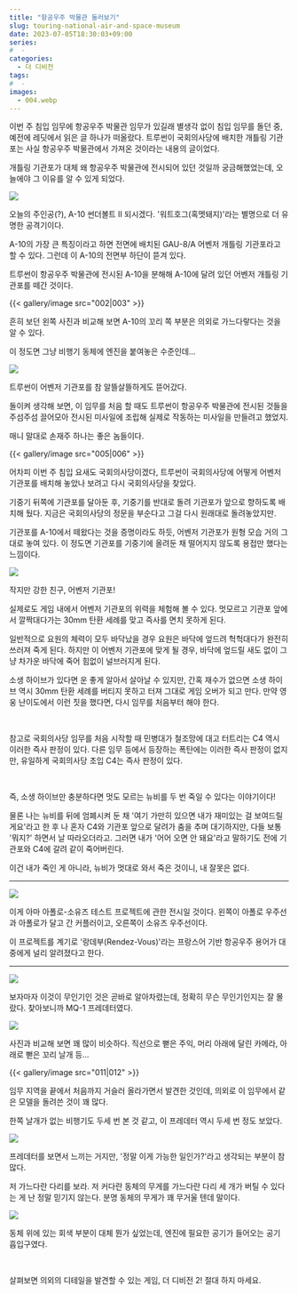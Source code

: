 ```yaml
---
title: "항공우주 박물관 둘러보기"
slug: touring-national-air-and-space-museum
date: 2023-07-05T18:30:03+09:00
series:
#  - 
categories:
  - 더 디비전
tags:
#  - 
images:
  - 004.webp
---
```


이번 주 침입 임무에 항공우주 박물관 임무가 있길래 별생각 없이 침입 임무를 돌던 중, 예전에 레딧에서 읽은 글 하나가 떠올랐다. 트루썬이 국회의사당에 배치한 개틀링 기관포는 사실 항공우주 박물관에서 가져온 것이라는 내용의 글이었다.

개틀링 기관포가 대체 왜 항공우주 박물관에 전시되어 있던 것일까 궁금해했었는데, 오늘에야 그 이유를 알 수 있게 되었다.

![](001.webp)

오늘의 주인공(?), A-10 썬더볼트 Ⅱ 되시겠다. '워트호그(혹멧돼지)'라는 별명으로 더 유명한 공격기이다.

A-10의 가장 큰 특징이라고 하면 전면에 배치된 GAU-8/A 어벤저 개틀링 기관포라고 할 수 있다. 그런데 이 A-10의 전면부 하단이 뜯겨 있다.

트루썬이 항공우주 박물관에 전시된 A-10을 분해해 A-10에 달려 있던 어벤저 개틀링 기관포를 떼간 것이다.

{{< gallery/image src="002|003" >}}

흔히 보던 왼쪽 사진과 비교해 보면 A-10의 꼬리 쪽 부분은 의외로 가느다랗다는 것을 알 수 있다.

이 정도면 그냥 비행기 동체에 엔진을 붙여놓은 수준인데...

![](004.webp)

트루썬이 어벤저 기관포를 참 알뜰살뜰하게도 뜯어갔다.

돌이켜 생각해 보면, 이 임무를 처음 할 때도 트루썬이 항공우주 박물관에 전시된 것들을 주섬주섬 끌어모아 전시된 미사일에 조립해 실제로 작동하는 미사일을 만들려고 했었지.

매니 말대로 손재주 하나는 좋은 놈들이다.

{{< gallery/image src="005|006" >}}

어차피 이번 주 침입 요새도 국회의사당이겠다, 트루썬이 국회의사당에 어떻게 어벤저 기관포를 배치해 놓았나 보려고 다시 국회의사당을 찾았다.

기중기 뒤쪽에 기관포를 달아둔 후, 기중기를 반대로 돌려 기관포가 앞으로 향하도록 배치해 뒀다. 지금은 국회의사당의 정문을 부순다고 그걸 다시 원래대로 돌려놓았지만.

기관포를 A-10에서 떼왔다는 것을 증명이라도 하듯, 어벤저 기관포가 원형 모습 거의 그대로 놓여 있다. 이 정도면 기관포를 기중기에 올려둔 채 떨어지지 않도록 용접만 했다는 느낌이다.

![](007.webp)

작지만 강한 친구, 어벤저 기관포!

실제로도 게임 내에서 어벤저 기관포의 위력을 체험해 볼 수 있다. 멋모르고 기관포 앞에서 깔짝대다가는 30mm 탄환 세례를 맞고 즉사를 면치 못하게 된다.

일반적으로 요원의 체력이 모두 바닥났을 경우 요원은 바닥에 엎드려 헉헉대다가 완전히 쓰러져 죽게 된다. 하지만 이 어벤저 기관포에 맞게 될 경우, 바닥에 엎드릴 새도 없이 그냥 차가운 바닥에 죽어 힘없이 널브러지게 된다.

소생 하이브가 있다면 운 좋게 알아서 살아날 수 있지만, 간혹 재수가 없으면 소생 하이브 역시 30mm 탄환 세례를 버티지 못하고 터져 그대로 게임 오버가 되고 만다. 만약 영웅 난이도에서 이런 짓을 했다면, 다시 임무를 처음부터 해야 한다.

&nbsp;

참고로 국회의사당 임무를 처음 시작할 때 민병대가 철조망에 대고 터트리는 C4 역시 이러한 즉사 판정이 있다. 다른 임무 등에서 등장하는 폭탄에는 이러한 즉사 판정이 없지만, 유일하게 국회의사당 초입 C4는 즉사 판정이 있다.

&nbsp;

즉, 소생 하이브만 충분하다면 멋도 모르는 뉴비를 두 번 죽일 수 있다는 이야기이다!

물론 나는 뉴비를 뒤에 엄폐시켜 둔 채 '여기 가만히 있으면 내가 재미있는 걸 보여드릴게요'라고 한 후 나 혼자 C4와 기관포 앞으로 달려가 춤을 추며 대기하지만, 다들 보통 '뭐지?' 하면서 날 따라오더라고. 그러면 내가 '어어 오면 안 돼요'라고 말하기도 전에 기관포와 C4에 갈려 같이 죽어버린다.

이건 내가 죽인 게 아니라, 뉴비가 멋대로 와서 죽은 것이니, 내 잘못은 없다.

***

![](008.webp)

이게 아마 아폴로-소유즈 테스트 프로젝트에 관한 전시일 것이다. 왼쪽이 아폴로 우주선과 아폴로가 달고 간 커플러이고, 오른쪽이 소유즈 우주선이다.

이 프로젝트를 계기로 '랑데부(Rendez-Vous)'라는 프랑스어 기반 항공우주 용어가 대중에게 널리 알려졌다고 한다.

***

![](009.webp)

보자마자 이것이 무인기인 것은 곧바로 알아차렸는데, 정확히 무슨 무인기인지는 잘 몰랐다. 찾아보니까 MQ-1 프레데터였다.

![](010.webp#center)

사진과 비교해 보면 꽤 많이 비슷하다. 직선으로 뻗은 주익, 머리 아래에 달린 카메라, 아래로 뻗은 꼬리 날개 등...

{{< gallery/image src="011|012" >}}

임무 지역을 끝에서 처음까지 거슬러 올라가면서 발견한 것인데, 의외로 이 임무에서 같은 모델을 돌려쓴 것이 꽤 많다.

한쪽 날개가 없는 비행기도 두세 번 본 것 같고, 이 프레데터 역시 두세 번 정도 보았다.

![](013.webp)

프레데터를 보면서 느끼는 거지만, '정말 이게 가능한 일인가?'라고 생각되는 부분이 참 많다.

저 가느다란 다리를 보라. 저 커다란 동체의 무게를 가느다란 다리 세 개가 버틸 수 있다는 게 난 정말 믿기지 않는다. 분명 동체의 무게가 꽤 무거울 텐데 말이다.

![](014.webp)

동체 위에 있는 회색 부분이 대체 뭔가 싶었는데, 엔진에 필요한 공기가 들어오는 공기 흡입구였다.

&nbsp;

살펴보면 의외의 디테일을 발견할 수 있는 게임, 더 디비전 2! 절대 하지 마세요.
